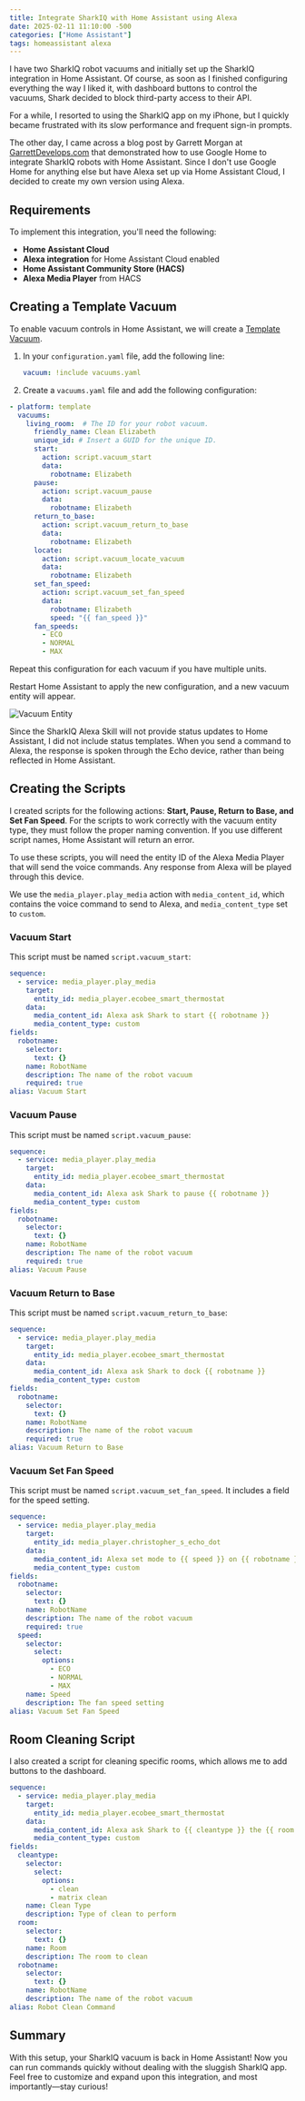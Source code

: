 ```yaml
---
title: Integrate SharkIQ with Home Assistant using Alexa
date: 2025-02-11 11:10:00 -500
categories: ["Home Assistant"]
tags: homeassistant alexa
---
```


I have two SharkIQ robot vacuums and initially set up the SharkIQ integration in Home Assistant. Of course, as soon as I finished configuring everything the way I liked it, with dashboard buttons to control the vacuums, Shark decided to block third-party access to their API.

For a while, I resorted to using the SharkIQ app on my iPhone, but I quickly became frustrated with its slow performance and frequent sign-in prompts.

The other day, I came across a blog post by Garrett Morgan at [GarrettDevelops.com](https://garrettdevelops.com/essential-scripts-for-shark-clean-ha-integration-workaround/) that demonstrated how to use Google Home to integrate SharkIQ robots with Home Assistant. Since I don't use Google Home for anything else but have Alexa set up via Home Assistant Cloud, I decided to create my own version using Alexa.

## Requirements

To implement this integration, you'll need the following:

- **Home Assistant Cloud**
- **Alexa integration** for Home Assistant Cloud enabled
- **Home Assistant Community Store (HACS)**
- **Alexa Media Player** from HACS

## Creating a Template Vacuum

To enable vacuum controls in Home Assistant, we will create a [Template Vacuum](https://www.home-assistant.io/integrations/vacuum.template/).

1. In your `configuration.yaml` file, add the following line:
   ```yaml
   vacuum: !include vacuums.yaml
   ```
2. Create a `vacuums.yaml` file and add the following configuration:

```yaml
- platform: template
  vacuums:
    living_room:  # The ID for your robot vacuum.
      friendly_name: Clean Elizabeth
      unique_id: # Insert a GUID for the unique ID.
      start:
        action: script.vacuum_start
        data:
          robotname: Elizabeth
      pause:
        action: script.vacuum_pause
        data:
          robotname: Elizabeth
      return_to_base:
        action: script.vacuum_return_to_base
        data:
          robotname: Elizabeth
      locate:
        action: script.vacuum_locate_vacuum
        data:
          robotname: Elizabeth
      set_fan_speed:
        action: script.vacuum_set_fan_speed
        data:
          robotname: Elizabeth
          speed: "{{ fan_speed }}"
      fan_speeds:
        - ECO
        - NORMAL
        - MAX
```

Repeat this configuration for each vacuum if you have multiple units.

Restart Home Assistant to apply the new configuration, and a new vacuum entity will appear.

![Vacuum Entity](/assets/img/posts/2025-02-11-vacuum_entity.png)

Since the SharkIQ Alexa Skill will not provide status updates to Home Assistant, I did not include status templates. When you send a command to Alexa, the response is spoken through the Echo device, rather than being reflected in Home Assistant.

## Creating the Scripts

I created scripts for the following actions: **Start, Pause, Return to Base, and Set Fan Speed**. For the scripts to work correctly with the vacuum entity type, they must follow the proper naming convention. If you use different script names, Home Assistant will return an error.

To use these scripts, you will need the entity ID of the Alexa Media Player that will send the voice commands. Any response from Alexa will be played through this device.

We use the `media_player.play_media` action with `media_content_id`, which contains the voice command to send to Alexa, and `media_content_type` set to `custom`.

### Vacuum Start

This script must be named `script.vacuum_start`:

```yaml
sequence:
  - service: media_player.play_media
    target:
      entity_id: media_player.ecobee_smart_thermostat
    data:
      media_content_id: Alexa ask Shark to start {{ robotname }}
      media_content_type: custom
fields:
  robotname:
    selector:
      text: {}
    name: RobotName
    description: The name of the robot vacuum
    required: true
alias: Vacuum Start
```  

### Vacuum Pause

This script must be named `script.vacuum_pause`:

```yaml
sequence:
  - service: media_player.play_media
    target:
      entity_id: media_player.ecobee_smart_thermostat
    data:
      media_content_id: Alexa ask Shark to pause {{ robotname }}
      media_content_type: custom
fields:
  robotname:
    selector:
      text: {}
    name: RobotName
    description: The name of the robot vacuum
    required: true
alias: Vacuum Pause
```

### Vacuum Return to Base

This script must be named `script.vacuum_return_to_base`:

```yaml
sequence:
  - service: media_player.play_media
    target:
      entity_id: media_player.ecobee_smart_thermostat
    data:
      media_content_id: Alexa ask Shark to dock {{ robotname }}
      media_content_type: custom
fields:
  robotname:
    selector:
      text: {}
    name: RobotName
    description: The name of the robot vacuum
    required: true
alias: Vacuum Return to Base
```

### Vacuum Set Fan Speed

This script must be named `script.vacuum_set_fan_speed`. It includes a field for the speed setting.

```yaml
sequence:
  - service: media_player.play_media
    target:
      entity_id: media_player.christopher_s_echo_dot
    data:
      media_content_id: Alexa set mode to {{ speed }} on {{ robotname }}
      media_content_type: custom
fields:
  robotname:
    selector:
      text: {}
    name: RobotName
    description: The name of the robot vacuum
    required: true
  speed:
    selector:
      select:
        options:
          - ECO
          - NORMAL
          - MAX
    name: Speed
    description: The fan speed setting
alias: Vacuum Set Fan Speed
```

## Room Cleaning Script

I also created a script for cleaning specific rooms, which allows me to add buttons to the dashboard.

```yaml
sequence:
  - service: media_player.play_media
    target:
      entity_id: media_player.ecobee_smart_thermostat
    data:
      media_content_id: Alexa ask Shark to {{ cleantype }} the {{ room }} using {{ robotname }}
      media_content_type: custom
fields:
  cleantype:
    selector:
      select:
        options:
          - clean
          - matrix clean
    name: Clean Type
    description: Type of clean to perform
  room:
    selector:
      text: {}
    name: Room
    description: The room to clean
  robotname:
    selector:
      text: {}
    name: RobotName
    description: The name of the robot vacuum
alias: Robot Clean Command
```

## Summary

With this setup, your SharkIQ vacuum is back in Home Assistant! Now you can run commands quickly without dealing with the sluggish SharkIQ app. Feel free to customize and expand upon this integration, and most importantly—stay curious!

